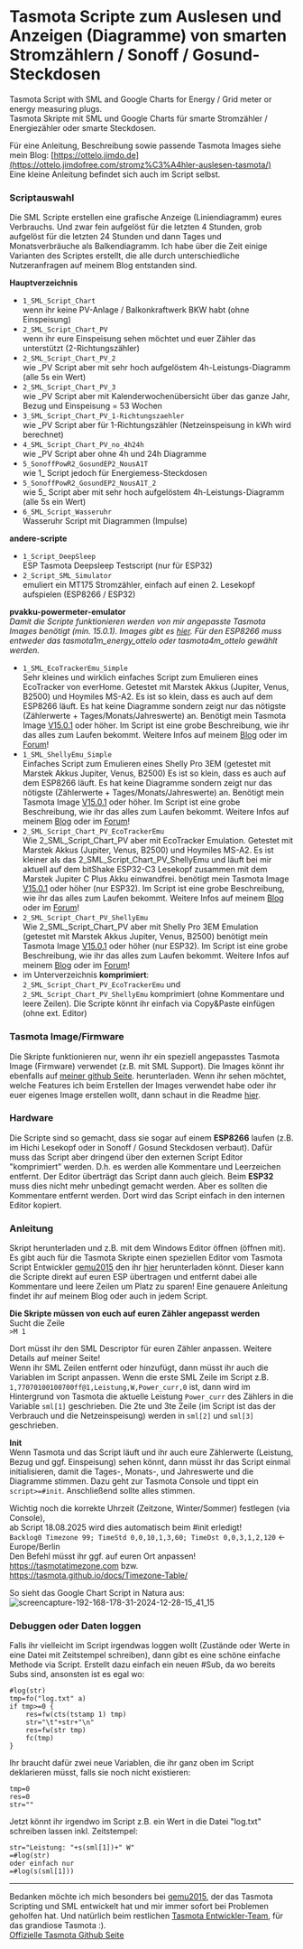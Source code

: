 # Tasmota Scripte zum Auslesen und Anzeigen (Diagramme) von smarten Stromzählern / Sonoff / Gosund-Steckdosen
Tasmota Script with SML and Google Charts for Energy / Grid meter or energy measuring plugs.  
Tasmota Skripte mit SML und Google Charts für smarte Stromzähler / Energiezähler oder smarte Steckdosen.  

Für eine Anleitung, Beschreibung sowie passende Tasmota Images siehe mein Blog:
[https://ottelo.jimdo.de](https://ottelo.jimdofree.com/stromz%C3%A4hler-auslesen-tasmota/)  
Eine kleine Anleitung befindet sich auch im Script selbst.

### Scriptauswahl
Die SML Scripte erstellen eine grafische Anzeige (Liniendiagramm) eures Verbrauchs. Und zwar fein aufgelöst für die letzten 4 Stunden, grob aufgelöst für die letzten 24 Stunden und dann Tages und Monatsverbräuche als Balkendiagramm. Ich habe über die Zeit einige Varianten des Scriptes erstellt, die alle durch unterschiedliche Nutzeranfragen auf meinem Blog entstanden sind.  

**Hauptverzeichnis**
- `1_SML_Script_Chart`  
  wenn ihr keine PV-Anlage / Balkonkraftwerk BKW habt (ohne Einspeisung)
- `2_SML_Script_Chart_PV`  
  wenn ihr eure Einspeisung sehen möchtet und euer Zähler das unterstützt (2-Richtungszähler)
- `2_SML_Script_Chart_PV_2`  
  wie _PV Script aber mit sehr hoch aufgelöstem 4h-Leistungs-Diagramm (alle 5s ein Wert)
- `2_SML_Script_Chart_PV_3`  
  wie _PV Script aber mit Kalenderwochenübersicht über das ganze Jahr, Bezug und Einspeisung = 53 Wochen
- `3_SML_Script_Chart_PV_1-Richtungszaehler`  
  wie _PV Script aber für 1-Richtungszähler (Netzeinspeisung in kWh wird berechnet)
- `4_SML_Script_Chart_PV_no_4h24h`  
  wie _PV Script aber ohne 4h und 24h Diagramme
- `5_SonoffPowR2_GosundEP2_NousA1T`  
  wie 1_ Script jedoch für Energiemess-Steckdosen
- `5_SonoffPowR2_GosundEP2_NousA1T_2`  
  wie 5_ Script aber mit sehr hoch aufgelöstem 4h-Leistungs-Diagramm (alle 5s ein Wert)
- `6_SML_Script_Wasseruhr`  
  Wasseruhr Script mit Diagrammen (Impulse)

**andere-scripte**  
- `1_Script_DeepSleep`  
  ESP Tasmota Deepsleep Testscript (nur für ESP32)
- `2_Script_SML_Simulator`  
  emuliert ein MT175 Stromzähler, einfach auf einen 2. Lesekopf aufspielen (ESP8266 / ESP32)

**pvakku-powermeter-emulator**  
_Damit die Scripte funktionieren werden von mir angepasste Tasmota Images benötigt (min. 15.0.1). Images gibt es [hier](https://github.com/ottelo9/tasmota-sml-images). Für den ESP8266 muss entweder das tasmota1m_energy_ottelo oder tasmota4m_ottelo gewählt werden._  
- `1_SML_EcoTrackerEmu_Simple`  
  Sehr kleines und wirklich einfaches Script zum Emulieren eines EcoTracker von everHome. Getestet mit Marstek Akkus (Jupiter, Venus, B2500) und Hoymiles MS-A2.
  Es ist so klein, dass es auch auf dem ESP8266 läuft. Es hat keine Diagramme sondern zeigt nur das nötigste (Zählerwerte + Tages/Monats/Jahreswerte) an.
  Benötigt mein Tasmota Image [V15.0.1](https://github.com/ottelo9/tasmota-sml-images/releases/) oder höher. Im Script ist eine grobe Beschreibung, wie ihr das alles zum Laufen bekommt.
  Weitere Infos auf meinem [Blog](https://ottelo.jimdofree.com/stromz%C3%A4hler-auslesen-tasmota/#13a) oder im [Forum](www.photovoltaikforum.com/thread/250523-marstek-venus-jupiter-b2500-shelly-pro-3em-emulator-tasmota-lesekopf)!
- `1_SML_ShellyEmu_Simple`  
  Einfaches Script zum Emulieren eines Shelly Pro 3EM (getestet mit Marstek Akkus Jupiter, Venus, B2500)
  Es ist so klein, dass es auch auf dem ESP8266 läuft. Es hat keine Diagramme sondern zeigt nur das nötigste (Zählerwerte + Tages/Monats/Jahreswerte) an.
  Benötigt mein Tasmota Image [V15.0.1](https://github.com/ottelo9/tasmota-sml-images/releases/) oder höher. Im Script ist eine grobe Beschreibung, wie ihr das alles zum Laufen bekommt.
  Weitere Infos auf meinem [Blog](https://ottelo.jimdofree.com/stromz%C3%A4hler-auslesen-tasmota/#13a) oder im [Forum](www.photovoltaikforum.com/thread/250523-marstek-venus-jupiter-b2500-shelly-pro-3em-emulator-tasmota-lesekopf)!
- `2_SML_Script_Chart_PV_EcoTrackerEmu`  
  Wie 2_SML_Script_Chart_PV aber mit EcoTracker Emulation. Getestet mit Marstek Akkus (Jupiter, Venus, B2500) und Hoymiles MS-A2.
  Es ist kleiner als das 2_SML_Script_Chart_PV_ShellyEmu und läuft bei mir aktuell auf dem bitShake ESP32-C3 Lesekopf zusammen mit dem Marstek Jupiter C Plus Akku einwandfrei. 
  benötigt mein Tasmota Image [V15.0.1](https://github.com/ottelo9/tasmota-sml-images/releases/tag/V15.0.1_250721) oder höher (nur ESP32). Im Script ist eine grobe Beschreibung, wie ihr das alles zum Laufen bekommt.
  Weitere Infos auf meinem [Blog](https://ottelo.jimdofree.com/stromz%C3%A4hler-auslesen-tasmota/#13a) oder im [Forum](www.photovoltaikforum.com/thread/250523-marstek-venus-jupiter-b2500-shelly-pro-3em-emulator-tasmota-lesekopf)!  
- `2_SML_Script_Chart_PV_ShellyEmu`  
  Wie 2_SML_Script_Chart_PV aber mit Shelly Pro 3EM Emulation (getestet mit Marstek Akkus Jupiter, Venus, B2500)
  benötigt mein Tasmota Image [V15.0.1](https://github.com/ottelo9/tasmota-sml-images/releases/tag/V15.0.1_250721) oder höher (nur ESP32). Im Script ist eine grobe Beschreibung, wie ihr das alles zum Laufen bekommt.
  Weitere Infos auf meinem [Blog](https://ottelo.jimdofree.com/stromz%C3%A4hler-auslesen-tasmota/#13a) oder im [Forum](www.photovoltaikforum.com/thread/250523-marstek-venus-jupiter-b2500-shelly-pro-3em-emulator-tasmota-lesekopf)!
- im Unterverzeichnis **komprimiert**:  
  `2_SML_Script_Chart_PV_EcoTrackerEmu` und `2_SML_Script_Chart_PV_ShellyEmu` komprimiert (ohne Kommentare und leere Zeilen). Die Scripte könnt ihr einfach via Copy&Paste einfügen (ohne ext. Editor)

### Tasmota Image/Firmware
Die Skripte funktionieren nur, wenn ihr ein speziell angepasstes Tasmota Image (Firmware) verwendet (z.B. mit SML Support). Die Images könnt ihr ebenfalls auf [meiner github Seite](https://github.com/ottelo9/tasmota-sml-images/releases). herunterladen. Wenn ihr sehen möchtet, welche Features ich beim Erstellen der Images verwendet habe oder ihr euer eigenes Image erstellen wollt, dann schaut in die Readme [hier](https://github.com/ottelo9/tasmota-sml-images).

### Hardware
Die Scripte sind so gemacht, dass sie sogar auf einem **ESP8266** laufen (z.B. im Hichi Lesekopf oder in Sonoff / Gosund Steckdosen verbaut). Dafür muss das Script aber dringend über den externen Script Editor "komprimiert" werden. D.h. es werden alle Kommentare und Leerzeichen entfernt. Der Editor überträgt das Script dann auch gleich. Beim **ESP32** muss dies nicht mehr unbedingt gemacht werden. Aber es sollten die Kommentare entfernt werden. Dort wird das Script einfach in den internen Editor kopiert.

### Anleitung
Skript herunterladen und z.B. mit dem Windows Editor öffnen (öffnen mit). Es gibt auch für die Tasmota Skripte einen speziellen Editor vom Tasmota Script Entwickler [gemu2015](https://github.com/gemu2015) den ihr [hier](https://github.com/gemu2015/Sonoff-Tasmota/blob/universal/tasmota/scripting/Scripteditor.zip) herunterladen könnt. Dieser kann die Scripte direkt auf euren ESP übertragen und entfernt dabei alle Kommentare und leere Zeilen um Platz zu sparen! Eine genauere Anleitung findet ihr auf meinem Blog oder auch in jedem Script.  

**Die Skripte müssen von euch auf euren Zähler angepasst werden**  
Sucht die Zeile  
`>M 1`

Dort müsst ihr den SML Descriptor für euren Zähler anpassen. Weitere Details auf meiner Seite!  
Wenn ihr SML Zeilen entfernt oder hinzufügt, dann müsst ihr auch die Variablen im Script anpassen. Wenn die erste SML Zeile im Script z.B. `1,77070100100700ff@1,Leistung,W,Power_curr,0` ist, dann wird im Hintergrund von Tasmota die aktuelle Leistung `Power_curr` des Zählers in die Variable `sml[1]` geschrieben. Die 2te und 3te Zeile (im Script ist das der Verbrauch und die Netzeinspeisung) werden in `sml[2]` und `sml[3]` geschrieben.  

**Init**  
Wenn Tasmota und das Script läuft und ihr auch eure Zählerwerte (Leistung, Bezug und ggf. Einspeisung) sehen könnt, dann müsst ihr das Script einmal initialisieren, damit die Tages-, Monats-, und Jahreswerte und die Diagramme stimmen. Dazu geht zur Tasmota Console und tippt ein `script>=#init`. Anschließend sollte alles stimmen.  
 
Wichtig noch die korrekte Uhrzeit (Zeitzone, Winter/Sommer) festlegen (via Console),  
ab Script 18.08.2025 wird dies automatisch beim #init erledigt!  
`Backlog0 Timezone 99; TimeStd 0,0,10,1,3,60; TimeDst 0,0,3,1,2,120` <- Europe/Berlin  
Den Befehl müsst ihr ggf. auf euren Ort anpassen! https://tasmotatimezone.com  bzw. https://tasmota.github.io/docs/Timezone-Table/  

So sieht das Google Chart Script in Natura aus:  
![screencapture-192-168-178-31-2024-12-28-15_41_15](https://github.com/user-attachments/assets/cc1d8a8f-62c9-4609-839c-d90ff3d4c089)

### Debuggen oder Daten loggen
Falls ihr vielleicht im Script irgendwas loggen wollt (Zustände oder Werte in eine Datei mit Zeitstempel schreiben), dann gibt es eine schöne einfache Methode via Script. Erstellt dazu einfach ein neuen #Sub, da wo bereits Subs sind, ansonsten ist es egal wo:
```
#log(str)
tmp=fo("log.txt" a)
if tmp>=0 {
	res=fw(cts(tstamp 1) tmp)
	str="\t"+str+"\n"
	res=fw(str tmp)
	fc(tmp)
}
```
Ihr braucht dafür zwei neue Variablen, die ihr ganz oben im Script deklarieren müsst, falls sie noch nicht existieren:
```
tmp=0
res=0
str=""
```
Jetzt könnt ihr irgendwo im Script z.B. ein Wert in die Datei "log.txt" schreiben lassen inkl. Zeitstempel:
```
str="Leistung: "+s(sml[1])+" W"
=#log(str)
oder einfach nur
=#log(s(sml[1]))
```

------------------
Bedanken möchte ich mich besonders bei [gemu2015](https://github.com/gemu2015), der das Tasmota Scripting und SML entwickelt hat und mir immer sofort bei Problemen geholfen hat. Und natürlich beim restlichen [Tasmota Entwickler-Team](https://tasmota.github.io/docs/About/), für das grandiose Tasmota :).  
[Offizielle Tasmota Github Seite](https://github.com/arendst/Tasmota)
